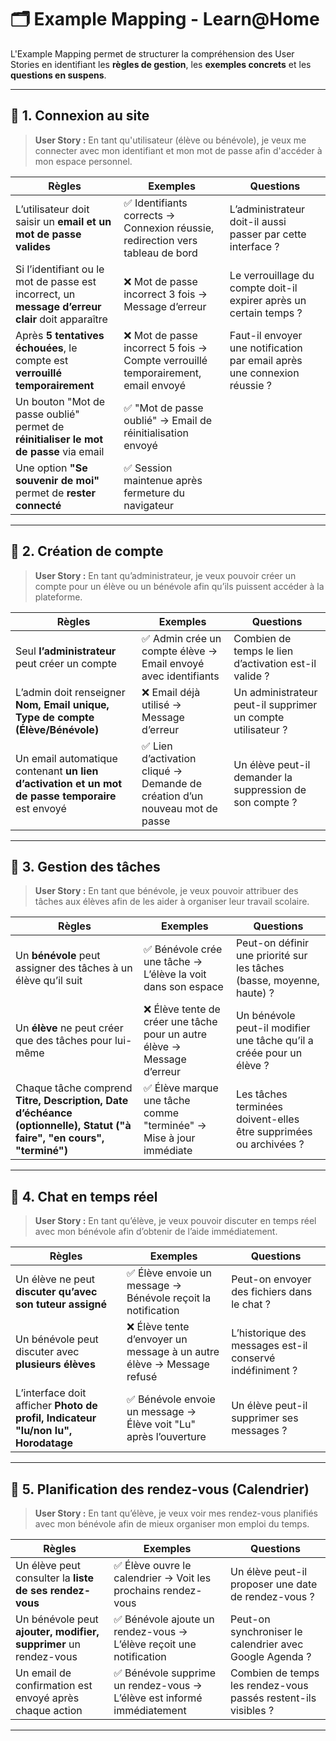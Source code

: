 # 🗂 Example Mapping - Learn@Home

L'Example Mapping permet de structurer la compréhension des User Stories en identifiant les **règles de gestion**, les **exemples concrets** et les **questions en suspens**.

---

## 📌 1. Connexion au site
> **User Story :** En tant qu'utilisateur (élève ou bénévole), je veux me connecter avec mon identifiant et mon mot de passe afin d'accéder à mon espace personnel.

| **Règles** | **Exemples** | **Questions** |
|------------|-------------|--------------|
| L’utilisateur doit saisir un **email et un mot de passe valides** | ✅ Identifiants corrects → Connexion réussie, redirection vers tableau de bord | L’administrateur doit-il aussi passer par cette interface ? |
| Si l’identifiant ou le mot de passe est incorrect, un **message d’erreur clair** doit apparaître | ❌ Mot de passe incorrect 3 fois → Message d’erreur | Le verrouillage du compte doit-il expirer après un certain temps ? |
| Après **5 tentatives échouées**, le compte est **verrouillé temporairement** | ❌ Mot de passe incorrect 5 fois → Compte verrouillé temporairement, email envoyé | Faut-il envoyer une notification par email après une connexion réussie ? |
| Un bouton "Mot de passe oublié" permet de **réinitialiser le mot de passe** via email | ✅ "Mot de passe oublié" → Email de réinitialisation envoyé |  |
| Une option **"Se souvenir de moi"** permet de **rester connecté** | ✅ Session maintenue après fermeture du navigateur |  |

---

## 📌 2. Création de compte
> **User Story :** En tant qu’administrateur, je veux pouvoir créer un compte pour un élève ou un bénévole afin qu’ils puissent accéder à la plateforme.

| **Règles** | **Exemples** | **Questions** |
|------------|-------------|--------------|
| Seul **l’administrateur** peut créer un compte | ✅ Admin crée un compte élève → Email envoyé avec identifiants | Combien de temps le lien d’activation est-il valide ? |
| L’admin doit renseigner **Nom, Email unique, Type de compte (Élève/Bénévole)** | ❌ Email déjà utilisé → Message d’erreur | Un administrateur peut-il supprimer un compte utilisateur ? |
| Un email automatique contenant **un lien d’activation et un mot de passe temporaire** est envoyé | ✅ Lien d’activation cliqué → Demande de création d’un nouveau mot de passe | Un élève peut-il demander la suppression de son compte ? |

---

## 📌 3. Gestion des tâches
> **User Story :** En tant que bénévole, je veux pouvoir attribuer des tâches aux élèves afin de les aider à organiser leur travail scolaire.

| **Règles** | **Exemples** | **Questions** |
|------------|-------------|--------------|
| Un **bénévole** peut assigner des tâches à un élève qu’il suit | ✅ Bénévole crée une tâche → L’élève la voit dans son espace | Peut-on définir une priorité sur les tâches (basse, moyenne, haute) ? |
| Un **élève** ne peut créer que des tâches pour lui-même | ❌ Élève tente de créer une tâche pour un autre élève → Message d’erreur | Un bénévole peut-il modifier une tâche qu’il a créée pour un élève ? |
| Chaque tâche comprend **Titre, Description, Date d’échéance (optionnelle), Statut ("à faire", "en cours", "terminé")** | ✅ Élève marque une tâche comme "terminée" → Mise à jour immédiate | Les tâches terminées doivent-elles être supprimées ou archivées ? |

---

## 📌 4. Chat en temps réel
> **User Story :** En tant qu’élève, je veux pouvoir discuter en temps réel avec mon bénévole afin d’obtenir de l’aide immédiatement.

| **Règles** | **Exemples** | **Questions** |
|------------|-------------|--------------|
| Un élève ne peut **discuter qu’avec son tuteur assigné** | ✅ Élève envoie un message → Bénévole reçoit la notification | Peut-on envoyer des fichiers dans le chat ? |
| Un bénévole peut discuter avec **plusieurs élèves** | ❌ Élève tente d’envoyer un message à un autre élève → Message refusé | L’historique des messages est-il conservé indéfiniment ? |
| L’interface doit afficher **Photo de profil, Indicateur "lu/non lu", Horodatage** | ✅ Bénévole envoie un message → Élève voit "Lu" après l’ouverture | Un élève peut-il supprimer ses messages ? |

---

## 📌 5. Planification des rendez-vous (Calendrier)
> **User Story :** En tant qu’élève, je veux voir mes rendez-vous planifiés avec mon bénévole afin de mieux organiser mon emploi du temps.

| **Règles** | **Exemples** | **Questions** |
|------------|-------------|--------------|
| Un élève peut consulter la **liste de ses rendez-vous** | ✅ Élève ouvre le calendrier → Voit les prochains rendez-vous | Un élève peut-il proposer une date de rendez-vous ? |
| Un bénévole peut **ajouter, modifier, supprimer** un rendez-vous | ✅ Bénévole ajoute un rendez-vous → L’élève reçoit une notification | Peut-on synchroniser le calendrier avec Google Agenda ? |
| Un email de confirmation est envoyé après chaque action | ✅ Bénévole supprime un rendez-vous → L’élève est informé immédiatement | Combien de temps les rendez-vous passés restent-ils visibles ? |

---

